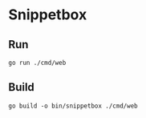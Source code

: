 # Snippetbox

## Run

```
go run ./cmd/web
```

## Build

```
go build -o bin/snippetbox ./cmd/web
```

